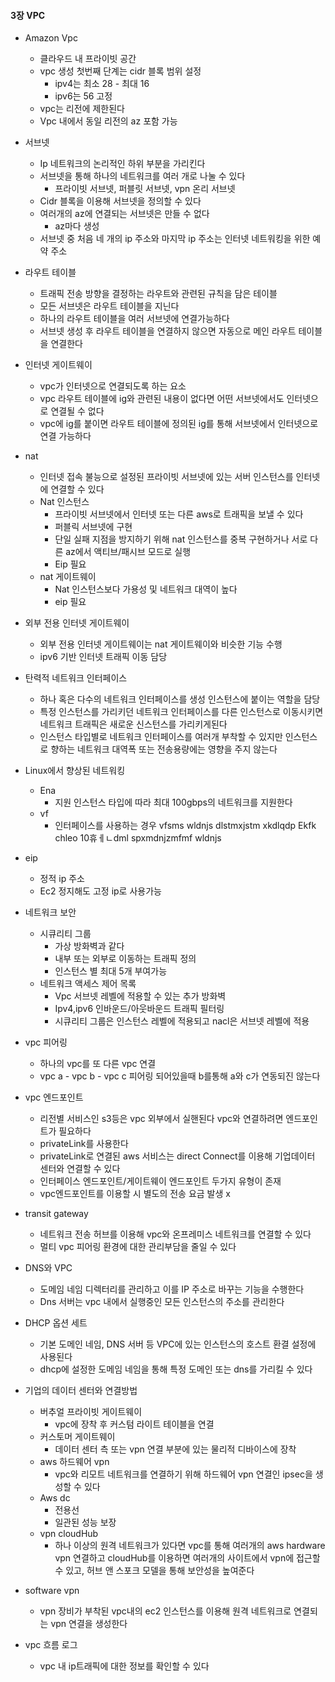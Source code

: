 #### 3장 VPC



- Amazon Vpc

  - 클라우드 내 프라이빗 공간
  - vpc 생성 첫번째 단계는 cidr 블록 범위 설정
    - ipv4는 최소 28 - 최대 16
    - ipv6는 56 고정
  - vpc는 리전에 제한된다
  - Vpc 내에서 동일 리전의 az 포함 가능

- 서브넷

  - Ip 네트워크의 논리적인 하위 부분을 가리킨다
  - 서브넷을 통해 하나의 네트워크를 여러 개로 나눌 수 있다
    - 프라이빗 서브넷, 퍼블릿 서브넷, vpn 온리 서브넷
  - Cidr 블록을 이용해 서브넷을 정의할 수 있다
  - 여러개의 az에 연결되는 서브넷은 만들 수 없다
    - az마다 생성
  - 서브넷 중 처음 네 개의 ip 주소와 마지막 ip 주소는 인터넷 네트워킹을 위한 예약 주소

- 라우트 테이블

  - 트래픽 전송 방향을 결정하는 라우트와 관련된 규칙을 담은 테이블
  - 모든 서브넷은 라우트 테이블을 지닌다
  - 하나의 라우트 테이블을 여러 서브넷에 연결가능하다
  - 서브넷 생성 후 라우트 테이블을 연결하지 않으면 자동으로 메인 라우트 테이블을 연결한다

- 인터넷 게이트웨이

  - vpc가 인터넷으로 연결되도록 하는 요소
  - vpc 라우트 테이블에 ig와 관련된 내용이 없다면 어떤 서브넷에서도 인터넷으로 연결될 수 없다
  - vpc에 ig를 붙이면 라우트 테이블에 정의된 ig를 통해 서브넷에서 인터넷으로 연결 가능하다

- nat

  - 인터넷 접속 불능으로 설정된 프라이빗 서브넷에 있는 서버 인스턴스를 인터넷에 연결할 수 있다
  - Nat 인스턴스
    - 프라이빗 서브넷에서 인터넷 또는 다른 aws로 트래픽을 보낼 수 있다
    - 퍼블릭 서브넷에 구현
    - 단일 실패 지점을 방지하기 위해 nat 인스턴스를 중복 구현하거나 서로 다른 az에서 액티브/패시브 모드로 실행
    - Eip 필요
  - nat 게이트웨이
    - Nat 인스턴스보다 가용성 및 네트워크 대역이 높다
    - eip 필요

- 외부 전용 인터넷 게이트웨이

  - 외부 전용 인터넷 게이트웨이는 nat 게이트웨이와 비슷한 기능 수행
  - ipv6 기반 인터넷 트래픽 이동 담당

- 탄력적 네트워크 인터페이스

  - 하나 혹은 다수의 네트워크 인터페이스를 생성 인스턴스에 붙이는 역할을 담당
  - 특정 인스턴스를 가리키던 네트워크 인터페이스를 다른 인스턴스로 이동시키면 네트워크 트래픽은 새로운 신스턴스를 가리키게된다
  - 인스턴스 타입별로 네트워크 인터페이스를 여러개 부착할 수 있지만 인스턴스로 향하는 네트워크 대역폭 또는 전송용량에는 영향을 주지 않는다

- Linux에서 향상된 네트워킹

  - Ena
    - 지원 인스턴스 타입에 따라 최대 100gbps의 네트워크를 지원한다
  - vf
    - 인터페이스를 사용하는 경우 vfsms wldnjs dlstmxjstm xkdlqdp Ekfk chleo 10휴ㅔㄴdml spxmdnjzmfmf wldnjs

- eip

  - 정적 ip 주소
  - Ec2 정지해도 고정 ip로 사용가능

- 네트워크 보안

  - 시큐리티 그룹
    - 가상 방화벽과 같다
    - 내부 또는 외부로 이동하는 트래픽 정의
    - 인스턴스 별 최대 5개 부여가능
  - 네트워크 액세스 제어 목록
    - Vpc 서브넷 레벨에 적용할 수 있는 추가 방화벽
    - Ipv4,ipv6 인바운드/아웃바운드 트래픽 필터링
    - 시큐리티 그룹은 인스턴스 레벨에 적용되고 nacl은 서브넷 레벨에 적용

- vpc 피어링

  - 하나의 vpc를 또 다른 vpc 연결
  - vpc a - vpc b - vpc c 피어링 되어있을때 b를통해 a와 c가 연동되진 않는다

- vpc 엔드포인트

  - 리전별 서비스인 s3등은 vpc 외부에서 실핸된다 vpc와 연결하려면 엔드포인트가 필요하다
  - privateLink를 사용한다
  - privateLink로 연결된 aws 서비스는 direct Connect를 이용해 기업데이터 센터와 연결할 수 있다
  - 인터페이스 엔드포인트/게이트웨이 엔드포인트 두가지 유형이 존재
  - vpc엔드포인트를 이용할 시 별도의 전송 요금 발생 x

- transit gateway

  - 네트워크 전송 허브를 이용해 vpc와 온프레미스 네트워크를 연결할 수 있다
  - 멀티 vpc 피어링 환경에 대한 관리부담을 줄일 수 있다

- DNS와 VPC

  - 도메임 네임 디렉터리를 관리하고 이를 IP 주소로 바꾸는 기능을 수행한다
  - Dns 서버는 vpc 내에서 실행중인 모든 인스턴스의 주소를 관리한다

- DHCP 옵션 세트

  - 기본 도메인 네임, DNS 서버 등 VPC에 있는 인스턴스의 호스트 환결 설정에 사용된다
  - dhcp에 설정한 도메임 네임을 통해 특정 도메인 또는 dns를 가리킬 수 있다

- 기업의 데이터 센터와 연결방법

  - 버추얼 프라이빗 게이트웨이
    - vpc에 장착 후 커스텀 라이트 테이블을 연결
  - 커스토머 게이트웨이
    - 데이터 센터 측 또는 vpn 연결 부분에 있는 물리적 디바이스에 장착
  - aws 하드웨어 vpn
    - vpc와 리모트 네트워크를 연결하기 위해 하드웨어 vpn 연결인 ipsec을 생성할 수 있다
  - Aws dc
    - 전용선
    - 일관된 성능 보장
  - vpn cloudHub
    - 하나 이상의 원격 네트워크가 있다면 vpc를 통해 여러개의 aws hardware vpn 연결하고 cloudHub를 이용하면 여러개의 사이트에서 vpn에 접근할 수 있고, 허브 앤 스포크 모델을 통해 보안성을 높여준다

- software vpn

  - vpn 장비가 부착된 vpc내의 ec2 인스턴스를 이용해 원격 네트워크로 연결되는 vpn 연결을 생성한다

- vpc 흐름 로그

  - vpc 내 ip트래픽에 대한 정보를 확인할 수 있다

  

  

  

  

  

  


